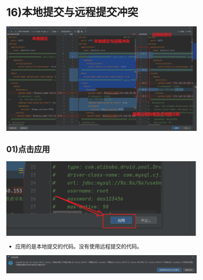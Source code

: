 # 16)本地提交与远程提交冲突



![image-20240416143554650](16远程与本地【冲突】.assets/image-20240416143554650.png)



## 01)点击应用

![image-20240416143643104](16远程与本地【冲突】.assets/image-20240416143643104.png)



- 应用的是本地提交的代码。没有使用远程提交的代码。

![image-20240416143702765](16远程与本地【冲突】.assets/image-20240416143702765.png)